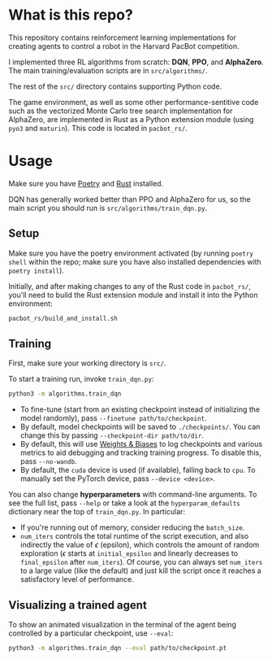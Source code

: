 # What is this repo?

This repository contains reinforcement learning implementations for creating agents to control a robot in the Harvard PacBot competition.

I implemented three RL algorithms from scratch: **DQN**, **PPO**, and **AlphaZero**. The main training/evaluation scripts are in `src/algorithms/`.

The rest of the `src/` directory contains supporting Python code.

The game environment, as well as some other performance-sentitive code such as the vectorized Monte Carlo tree search implementation for AlphaZero, are implemented in Rust as a Python extension module (using `pyo3` and `maturin`). This code is located in `pacbot_rs/`.


# Usage

Make sure you have [Poetry](https://python-poetry.org/docs/#installing-with-the-official-installer) and [Rust](https://www.rust-lang.org/tools/install) installed.

DQN has generally worked better than PPO and AlphaZero for us, so the main script you should run is `src/algorithms/train_dqn.py`.

## Setup

Make sure you have the poetry environment activated (by running `poetry shell` within the repo; make sure you have also installed dependencies with `poetry install`).

Initially, and after making changes to any of the Rust code in `pacbot_rs/`, you'll need to build the Rust extension module and install it into the Python environment:
```bash
pacbot_rs/build_and_install.sh
```

## Training

First, make sure your working directory is `src/`.

To start a training run, invoke `train_dqn.py`:
```bash
python3 -m algorithms.train_dqn
```
 - To fine-tune (start from an existing checkpoint instead of initializing the model randomly), pass `--finetune path/to/checkpoint`.
 - By default, model checkpoints will be saved to `./checkpoints/`. You can change this by passing `--checkpoint-dir path/to/dir`.
 - By default, this will use [Weights & Biases](https://wandb.ai/) to log checkpoints and various metrics to aid debugging and tracking training progress. To disable this, pass `--no-wandb`.
 - By default, the `cuda` device is used (if available), falling back to `cpu`. To manually set the PyTorch device, pass `--device <device>`.

You can also change **hyperparameters** with command-line arguments. To see the full list, pass `--help` or take a look at the `hyperparam_defaults` dictionary near the top of `train_dqn.py`. In particular:
 - If you're running out of memory, consider reducing the `batch_size`.
 - `num_iters` controls the total runtime of the script execution, and also indirectly the value of $\epsilon$ (epsilon), which controls the amount of random exploration ($\epsilon$ starts at `initial_epsilon` and linearly decreases to `final_epsilon` after `num_iters`). Of course, you can always set `num_iters` to a large value (like the default) and just kill the script once it reaches a satisfactory level of performance.

## Visualizing a trained agent

To show an animated visualization in the terminal of the agent being controlled by a particular checkpoint, use `--eval`:
```bash
python3 -m algorithms.train_dqn --eval path/to/checkpoint.pt
```
